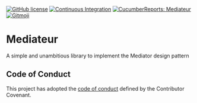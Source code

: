 [![GitHub license](https://img.shields.io/github/license/spontoreau/mediateur)](LICENCE)
[![Continuous Integration](https://github.com/spontoreau/mediateur/actions/workflows/ci.yml/badge.svg?branch=main)](https://github.com/spontoreau/mediateur/actions/workflows/ci.yml)
[![CucumberReports: Mediateur](https://messages.cucumber.io/api/report-collections/945d13a2-7fb6-4261-807e-b75511ae98e7/badge)](https://reports.cucumber.io/report-collections/945d13a2-7fb6-4261-807e-b75511ae98e7)
[![Gitmoji](https://img.shields.io/badge/gitmoji-%20😜%20😍-FFDD67.svg)](https://gitmoji.dev)

# Mediateur

A simple and unambitious library to implement the Mediator design pattern

## Code of Conduct

This project has adopted the [code of conduct](https://github.com/spontoreau/mediateur/wiki/Code-of-conduct) defined by
the Contributor Covenant.